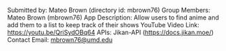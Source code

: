 Submitted by: Mateo Brown (directory id: mbrown76)
Group Members: Mateo Brown (mbrown76)
App Description: Allow users to find anime and add them to a list to keep track of their shows
YouTube Video Link: https://youtu.be/QriSydOBq64
APIs: Jikan-API (https://docs.jikan.moe/)
Contact Email: mbrown76@umd.edu